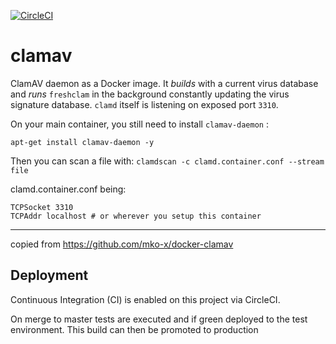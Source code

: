 [![CircleCI](https://circleci.com/gh/ministryofjustice/clamav/tree/master.svg?style=svg)](https://circleci.com/gh/ministryofjustice/clamav/tree/master)

# clamav

ClamAV daemon as a Docker image. It *builds* with a current virus database and
*runs* `freshclam` in the background constantly updating the virus signature database. `clamd` itself
is listening on exposed port `3310`.

On your main container, you still need to install `clamav-daemon` :

`apt-get install clamav-daemon -y`

Then you can scan a file with: `clamdscan -c clamd.container.conf --stream file`

clamd.container.conf being:
```
TCPSocket 3310
TCPAddr localhost # or wherever you setup this container
```

---

copied from https://github.com/mko-x/docker-clamav

## Deployment

Continuous Integration (CI) is enabled on this project via CircleCI.

On merge to master tests are executed and if green deployed to the test environment. This build can then be promoted to production

